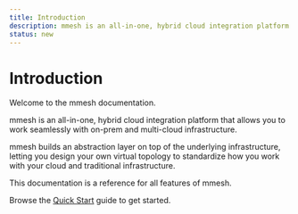 ```yaml
---
title: Introduction
description: mmesh is an all-in-one, hybrid cloud integration platform that allows you to work seamlessly with on-prem and multi-cloud infrastructure.
status: new
---
```


# Introduction

Welcome to the mmesh documentation.

mmesh is an all-in-one, hybrid cloud integration platform that allows you to work seamlessly with on-prem and multi-cloud infrastructure.

mmesh builds an abstraction layer on top of the underlying infrastructure, letting you design your own virtual topology to standardize how you work with your cloud and traditional infrastructure.

This documentation is a reference for all features of mmesh.

Browse the [Quick Start](/docs/platform/getting-started/quickstart/) guide to get started.
